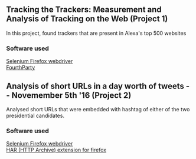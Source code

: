 ## Tracking the Trackers: Measurement and Analysis of Tracking on the Web (Project 1)
In this project, found trackers that are present in Alexa's top 500 websites
### Software used
<a href="http://www.seleniumhq.org/projects/webdriver/">Selenium Firefox webdriver</a> <br />
<a href="http://fourthparty.info/get_started">FourthParty</a> <br />


## Analysis of short URLs in a day worth of tweets -- Novemember 5th '16 (Project 2)
Analysed short URLs that were embedded with hashtag of either of the two presidential candidates. 

### Software used
<a href="http://www.seleniumhq.org/projects/webdriver/">Selenium Firefox webdriver</a> <br />
<a href="https://addons.mozilla.org/en-US/firefox/addon/har-export-trigger/">HAR (HTTP Archive) extension for firefox</a><br />
